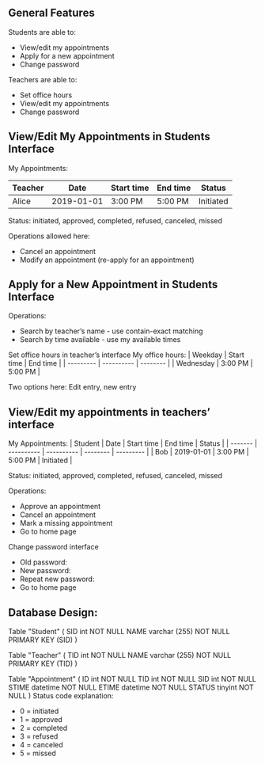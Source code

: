 ## General Features
Students are able to:
- View/edit my appointments
- Apply for a new appointment
- Change password

Teachers are able to:
- Set office hours
- View/edit my appointments
- Change password

## View/Edit My Appointments in Students Interface
My Appointments:

| Teacher | Date       | Start time | End time | Status    |
| ------- | ---------- | ---------- | -------- | --------- |
| Alice   | 2019-01-01 | 3:00 PM    | 5:00 PM  | Initiated |


Status: initiated, approved, completed, refused, canceled, missed

Operations allowed here:
- Cancel an appointment
- Modify an appointment (re-apply for an appointment)

## Apply for a New Appointment in Students Interface
Operations:
- Search by teacher’s name - use contain-exact matching
- Search by time available - use my available times

Set office hours in teacher’s interface
My office hours:
| Weekday   | Start time | End time |
| --------- | ---------- | -------- |
| Wednesday | 3:00 PM    | 5:00 PM  |

Two options here: Edit entry, new entry

## View/Edit my appointments in teachers’ interface
My Appointments:
| Student | Date       | Start time | End time | Status    |
| ------- | ---------- | ---------- | -------- | --------- |
| Bob     | 2019-01-01 | 3:00 PM    | 5:00 PM  | Initiated |

Status: initiated, approved, completed, refused, canceled, missed

Operations: 
- Approve an appointment
- Cancel an appointment
- Mark a missing appointment
- Go to home page


Change password interface
- Old password:
- New password:
- Repeat new password:
- Go to home page

## Database Design:
Table "Student" (
    SID     int             NOT NULL
    NAME    varchar (255)   NOT NULL
    PRIMARY KEY (SID)
)

Table "Teacher" (
    TID     int             NOT NULL
    NAME    varchar (255)   NOT NULL
    PRIMARY KEY (TID)
)

Table "Appointment" (
    ID      int         NOT NULL
    TID     int         NOT NULL
    SID     int         NOT NULL
    STIME   datetime    NOT NULL
    ETIME   datetime    NOT NULL
    STATUS  tinyint     NOT NULL
)
Status code explanation:
- 0 = initiated
- 1 = approved
- 2 = completed
- 3 = refused
- 4 = canceled
- 5 = missed
